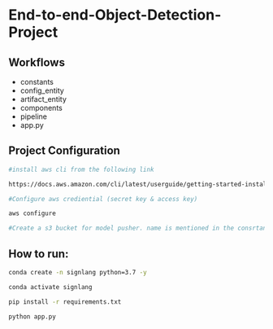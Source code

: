 # End-to-end-Object-Detection-Project

## Workflows

- constants
- config_entity
- artifact_entity
- components
- pipeline
- app.py

## Project Configuration

```bash
#install aws cli from the following link

https://docs.aws.amazon.com/cli/latest/userguide/getting-started-install.html
```

```bash
#Configure aws crediential (secret key & access key)

aws configure
```


```bash
#Create a s3 bucket for model pusher. name is mentioned in the consrtant

```

## How to run:

```bash
conda create -n signlang python=3.7 -y
```

```bash
conda activate signlang
```

```bash
pip install -r requirements.txt
```

```bash
python app.py
```

<!-- (Categories_huut) venkat@amtexs-MacBook-Pro Layers % aws configure --profile VenkatRam                                                                        
AWS Access Key ID [None]:  AKIA2QGELPGCJCXHBLYD                            
AWS Secret Access Key [None]: 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
Default region name [None]: ap-south-1
Default output format [None]: 
(Categories_huut) venkat@amtexs-MacBook-Pro Layers % export AWS_PROFILE=VenkatRam

git init     
git remote 
add origin https://git.amtex.co/huut/huut-training.git  
 git fetch
git checkout master
# modify anything in the file--------& C:/Users/Huut/AppData/Local/Programs/Python/Python310/python.exe c:/Users/Huut/Huut-Training/functions/textEmbedding.py
git status
git add .
git commit -m "hello world commit"  
git push -->